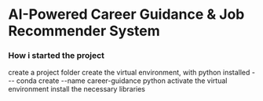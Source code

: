 # AI-Powered Career Guidance & Job Recommender System

### How i started the project

create a project folder
create the virtual environment, with python installed --- conda create --name career-guidance python
activate the virtual environment
install the necessary libraries
